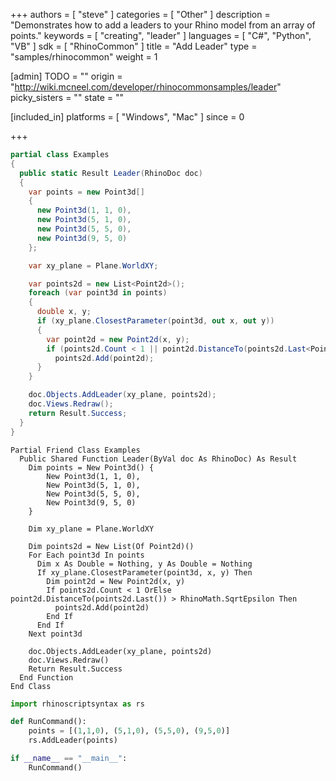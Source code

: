 +++
authors = [ "steve" ]
categories = [ "Other" ]
description = "Demonstrates how to add a leaders to your Rhino model from an array of points."
keywords = [ "creating", "leader" ]
languages = [ "C#", "Python", "VB" ]
sdk = [ "RhinoCommon" ]
title = "Add Leader"
type = "samples/rhinocommon"
weight = 1

[admin]
TODO = ""
origin = "http://wiki.mcneel.com/developer/rhinocommonsamples/leader"
picky_sisters = ""
state = ""

[included_in]
platforms = [ "Windows", "Mac" ]
since = 0

+++

<div class="codetab-content" id="cs">

```cs
partial class Examples
{
  public static Result Leader(RhinoDoc doc)
  {
    var points = new Point3d[]
    {
      new Point3d(1, 1, 0),
      new Point3d(5, 1, 0),
      new Point3d(5, 5, 0),
      new Point3d(9, 5, 0)
    };

    var xy_plane = Plane.WorldXY;

    var points2d = new List<Point2d>();
    foreach (var point3d in points)
    {
      double x, y;
      if (xy_plane.ClosestParameter(point3d, out x, out y))
      {
        var point2d = new Point2d(x, y);
        if (points2d.Count < 1 || point2d.DistanceTo(points2d.Last<Point2d>()) > RhinoMath.SqrtEpsilon)
          points2d.Add(point2d);
      }
    }

    doc.Objects.AddLeader(xy_plane, points2d);
    doc.Views.Redraw();
    return Result.Success;
  }
}
```

</div>


<div class="codetab-content" id="vb">

```vbnet
Partial Friend Class Examples
  Public Shared Function Leader(ByVal doc As RhinoDoc) As Result
	Dim points = New Point3d() {
		New Point3d(1, 1, 0),
		New Point3d(5, 1, 0),
		New Point3d(5, 5, 0),
		New Point3d(9, 5, 0)
	}

	Dim xy_plane = Plane.WorldXY

	Dim points2d = New List(Of Point2d)()
	For Each point3d In points
	  Dim x As Double = Nothing, y As Double = Nothing
	  If xy_plane.ClosestParameter(point3d, x, y) Then
		Dim point2d = New Point2d(x, y)
		If points2d.Count < 1 OrElse point2d.DistanceTo(points2d.Last()) > RhinoMath.SqrtEpsilon Then
		  points2d.Add(point2d)
		End If
	  End If
	Next point3d

	doc.Objects.AddLeader(xy_plane, points2d)
	doc.Views.Redraw()
	Return Result.Success
  End Function
End Class
```

</div>


<div class="codetab-content" id="py">

```python
import rhinoscriptsyntax as rs

def RunCommand():
    points = [(1,1,0), (5,1,0), (5,5,0), (9,5,0)]
    rs.AddLeader(points)

if __name__ == "__main__":
    RunCommand()
```

</div>
